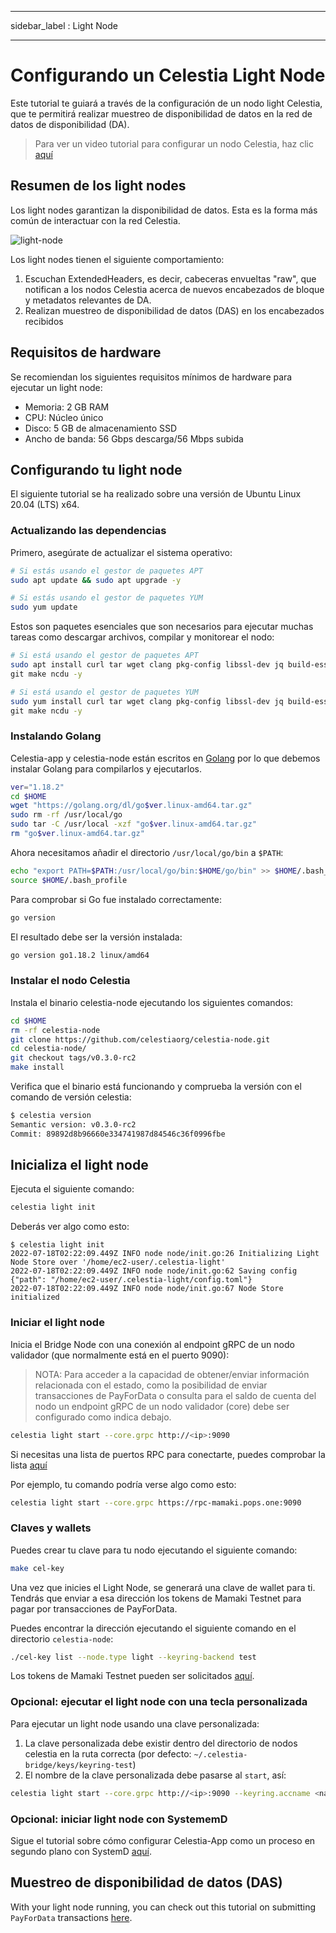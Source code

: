 - - -
sidebar_label : Light Node
- - -

# Configurando un Celestia Light Node

Este tutorial te guiará a través de la configuración de un nodo light Celestia, que te permitirá realizar muestreo de disponibilidad de datos en la red de datos de disponibilidad (DA).

> Para ver un video tutorial para configurar un nodo Celestia, haz clic [aquí](../developers/light-node-video.md)

## Resumen de los light nodes

Los light nodes garantizan la disponibilidad de datos. Esta es la forma más común de interactuar con la red Celestia.

![light-node](/img/nodes/LightNodes.png)

Los light nodes tienen el siguiente comportamiento:

1. Escuchan ExtendedHeaders, es decir, cabeceras envueltas "raw", que notifican a los nodos Celestia acerca de nuevos encabezados de bloque y metadatos relevantes de DA.
2. Realizan muestreo de disponibilidad de datos (DAS) en los encabezados recibidos

## Requisitos de hardware

Se recomiendan los siguientes requisitos mínimos de hardware para ejecutar un light node:

* Memoria: 2 GB RAM
* CPU: Núcleo único
* Disco: 5 GB de almacenamiento SSD
* Ancho de banda: 56 Gbps descarga/56 Mbps subida

## Configurando tu light node

El siguiente tutorial se ha realizado sobre una versión de Ubuntu Linux 20.04 (LTS) x64.

### Actualizando las dependencias

Primero, asegúrate de actualizar el sistema operativo:

```sh
# Si estás usando el gestor de paquetes APT
sudo apt update && sudo apt upgrade -y

# Si estás usando el gestor de paquetes YUM
sudo yum update
```

Estos son paquetes esenciales que son necesarios para ejecutar muchas tareas como descargar archivos, compilar y monitorear el nodo:

```sh
# Si está usando el gestor de paquetes APT
sudo apt install curl tar wget clang pkg-config libssl-dev jq build-essential \
git make ncdu -y

# Si está usando el gestor de paquetes YUM
sudo yum install curl tar wget clang pkg-config libssl-dev jq build-essential \
git make ncdu -y 
```

### Instalando Golang

Celestia-app y celestia-node están escritos en [Golang](https://go.dev/) por lo que debemos instalar Golang para compilarlos y ejecutarlos.

```sh
ver="1.18.2"
cd $HOME
wget "https://golang.org/dl/go$ver.linux-amd64.tar.gz"
sudo rm -rf /usr/local/go
sudo tar -C /usr/local -xzf "go$ver.linux-amd64.tar.gz"
rm "go$ver.linux-amd64.tar.gz"
```

Ahora necesitamos añadir el directorio `/usr/local/go/bin` a `$PATH`:

```sh
echo "export PATH=$PATH:/usr/local/go/bin:$HOME/go/bin" >> $HOME/.bash_profile
source $HOME/.bash_profile
```

Para comprobar si Go fue instalado correctamente:

```sh
go version
```

El resultado debe ser la versión instalada:

```sh
go version go1.18.2 linux/amd64
```

### Instalar el nodo Celestia

Instala el binario celestia-node ejecutando los siguientes comandos:

```sh
cd $HOME
rm -rf celestia-node
git clone https://github.com/celestiaorg/celestia-node.git
cd celestia-node/
git checkout tags/v0.3.0-rc2
make install
```

Verifica que el binario está funcionando y comprueba la versión con el comando de versión celestia:

```sh
$ celestia version
Semantic version: v0.3.0-rc2
Commit: 89892d8b96660e334741987d84546c36f0996fbe
```

## Inicializa el light node

Ejecuta el siguiente comando:

```sh
celestia light init
```

Deberás ver algo como esto:

<!-- markdownlint-disable MD013 -->
```output
$ celestia light init
2022-07-18T02:22:09.449Z INFO node node/init.go:26 Initializing Light Node Store over '/home/ec2-user/.celestia-light'
2022-07-18T02:22:09.449Z INFO node node/init.go:62 Saving config {"path": "/home/ec2-user/.celestia-light/config.toml"}
2022-07-18T02:22:09.449Z INFO node node/init.go:67 Node Store initialized
```
<!-- markdownlint-enable MD013 -->

### Iniciar el light node

Inicia el Bridge Node con una conexión al endpoint gRPC de un nodo validador (que normalmente está en el puerto 9090):

> NOTA: Para acceder a la capacidad de obtener/enviar información relacionada con el estado, como la posibilidad de enviar transacciones de PayForData o consulta para el saldo de cuenta del nodo un endpoint gRPC de un nodo validador (core) debe ser configurado como indica debajo.

```sh
celestia light start --core.grpc http://<ip>:9090
```

Si necesitas una lista de puertos RPC para conectarte, puedes comprobar la lista [aquí](./mamaki-testnet.md#rpc-endpoints)

Por ejemplo, tu comando podría verse algo como esto:

```sh
celestia light start --core.grpc https://rpc-mamaki.pops.one:9090
```

### Claves y wallets

Puedes crear tu clave para tu nodo ejecutando el siguiente comando:

```sh
make cel-key
```

Una vez que inicies el Light Node, se generará una clave de wallet para ti. Tendrás que enviar a esa dirección los tokens de Mamaki Testnet para pagar por transacciones de PayForData.

Puedes encontrar la dirección ejecutando el siguiente comando en el directorio `celestia-node`:

```sh
./cel-key list --node.type light --keyring-backend test
```

Los tokens de Mamaki Testnet pueden ser solicitados [aquí](./mamaki-testnet.md#mamaki-testnet-faucet).

### Opcional: ejecutar el light node con una tecla personalizada

Para ejecutar un light node usando una clave personalizada:

1. La clave personalizada debe existir dentro del directorio de nodos celestia en la ruta correcta (por defecto: `~/.celestia-bridge/keys/keyring-test`)
2. El nombre de la clave personalizada debe pasarse al `start`, así:

```sh
celestia light start --core.grpc http://<ip>:9090 --keyring.accname <name_of_custom_key>
```

### Opcional: iniciar light node con SystememD

Sigue el tutorial sobre cómo configurar Celestia-App como un proceso en segundo plano con SystemD [aquí](./systemd.md#celestia-light-node).

## Muestreo de disponibilidad de datos (DAS)

With your light node running, you can check out this tutorial on submitting `PayForData` transactions [here](../developers/node-tutorial.md).

